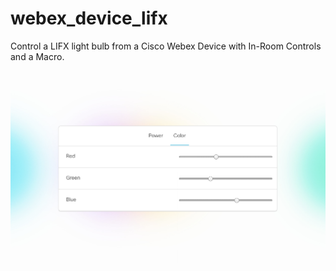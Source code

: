 # webex_device_lifx

Control a LIFX light bulb from a Cisco Webex Device with In-Room Controls and a Macro.


![Touch 10 Preview](touch10_preview.png)
